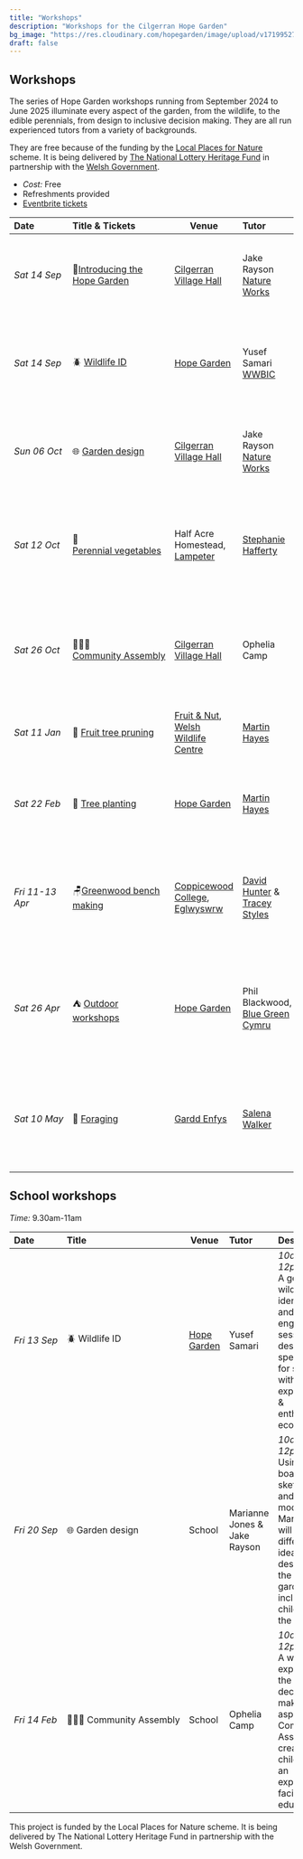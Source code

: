 ```yaml
---
title: "Workshops"
description: "Workshops for the Cilgerran Hope Garden"
bg_image: "https://res.cloudinary.com/hopegarden/image/upload/v1719952740/title-poppy.webp"
draft: false
---
```


## Workshops
The series of Hope Garden workshops running from September 2024 to June 2025 illuminate every aspect of the garden, from the wildlife, to the edible perennials, from design to inclusive decision making. They are all run experienced tutors from a variety of backgrounds.

They are free because of the funding by the [Local Places for Nature](https://www.heritagefund.org.uk/funding/local-places-nature) scheme. It is being delivered by [The National Lottery Heritage Fund](https://www.heritagefund.org.uk/) in partnership with the [Welsh Government](https://www.gov.wales/local-places-nature-programme).

- *Cost:* Free
- Refreshments provided 
- [Eventbrite tickets](https://www.eventbrite.co.uk/o/jake-rayson-89273801603)


| Date          | Title & Tickets                                 | Venue                                                                                                                        | Tutor                                                                                                                      | Description                                                                                                                              |
| :------------ | :------------------------------------- | ---------------------------------------------------------------------------------------------------------------------------- | :------------------------------------------------------------------------------------------------------------------------- | :--------------------------------------------------------------------------------------------------------------------------------------- |
| *Sat&nbsp;14&nbsp;Sep*    | 🌻[Introducing the Hope Garden](https://www.eventbrite.com/e/introducing-the-hope-garden-tickets-966512513947)          | [Cilgerran Village Hall](https://maps.app.goo.gl/kiVTeKj71JLrKijZ9)                                                          | Jake Rayson<br>[Nature Works](https://www.natureworks.org.uk/)                                                    | *10am-12pm*<br>Introducing the ideas & practise behind the Hope Garden. Followed by lunch.                                               |
| *Sat&nbsp;14&nbsp;Sep*    | 🪲 [Wildlife ID](https://www.eventbrite.co.uk/e/wildlife-id-workshop-tickets-1000600843057)                         | [Hope Garden](https://w3w.co/present.purifier.canyons)                                                                       | Yusef Samari<br>[WWBIC](https://www.wwbic.org.uk/)                                                                         | *2pm-4pm*<br>Identifying plants, fungi, invertebrates & other creatures, suitable for all levels.<br>Max 20                              |
| *Sun&nbsp;06&nbsp;Oct*    | 🌐 [Garden design](https://www.eventbrite.co.uk/e/wildlife-garden-design-tickets-1000891943747)                       | [Cilgerran Village Hall](https://maps.app.goo.gl/kiVTeKj71JLrKijZ9)                                                          | Jake Rayson<br>[Nature Works](https://www.natureworks.org.uk/)<br>                                                         | *10am-3pm*<br>Ideas & techniques to transform your garden into a wildlife & edible paradise                                              |
| *Sat&nbsp;12&nbsp;Oct*    | 🥦 [Perennial&nbsp;vegetables](https://www.eventbrite.co.uk/e/perennial-vegetables-tickets-1005830545237)                | Half Acre Homestead,<br>[Lampeter](https://maps.app.goo.gl/5sMUZGDuQWqw7mqH8)                                                | [Stephanie Hafferty](https://nodighome.com/)                                                                               | *10am-2pm*<br>A look at the wonderful world of perennial vegetables in Steph’s own garden.<br>Max 15. Lifts available.                   |
| *Sat&nbsp;26&nbsp;Oct*    | 🧑‍🤝‍🧑 [Community&nbsp;Assembly](https://www.eventbrite.co.uk/e/how-to-run-a-community-assembly-tickets-1005835780897)                 | [Cilgerran Village Hall](https://maps.app.goo.gl/kiVTeKj71JLrKijZ9)                                                          | Ophelia Camp                                                                                                               | *10am-1pm*<br>An introduction on how to run a Community Assembly, an inclusive & directly democratic process                             |
| *Sat&nbsp;11&nbsp;Jan*    | 🍎 [Fruit tree pruning](https://www.eventbrite.co.uk/e/fruit-tree-pruning-workshop-tickets-1005838840047)                  | [Fruit & Nut](https://maps.app.goo.gl/oNPHUH5maE5GeDHQ6),<br>[Welsh Wildlife Centre](https://w3w.co/cubed.sweetener.reporting) | [Martin Hayes](https://www.theapplemancan.uk/)                                                                             | *10am-2pm*<br>Pruning with multi-talented orchardist, on 2 sites                                                                         |
| *Sat&nbsp;22&nbsp;Feb*    | 🌳 [Tree planting](https://www.eventbrite.co.uk/e/tree-planting-tickets-1005839582267)                 | [Hope Garden](https://w3w.co/present.purifier.canyons)                                                                       | [Martin Hayes](https://www.theapplemancan.uk/)                                                                             | *10am-3pm*<br>Learn how to plant a fruit tree, with guards & supports. We'll be planting the Hope Garden                                 |
| *Fri 11-13 Apr* | 🪑[Greenwood bench making](https://www.eventbrite.co.uk/e/greenwood-bench-making-workshop-tickets-1005879561847)               | [Coppicewood College](https://coppicewoodcollege.co.uk/), [Eglwyswrw](https://what3words.com/KEENER.AFFIRMING.HANDBAGS)      | [David Hunter](https://thecoppiceplot.com/) & [Tracey Styles](https://www.facebook.com/people/Cornerwood/100063752254929/) | *10am-4pm*<br>Full 3 days of greenwood bench making, with very experienced tutors David & Tracey.<br>Max 6                               |
| *Sat&nbsp;26&nbsp;Apr*    | ⛺ [Outdoor workshops](https://www.eventbrite.co.uk/e/outdoor-workshops-tickets-1006269598457)                   | [Hope Garden](https://w3w.co/present.purifier.canyons)                                                                       | Phil Blackwood,<br>[Blue Green Cymru](https://www.bluegreencymru.com/)                                                     | *10am-2pm*<br>BlueGreenCymru have years of experience running well-being outdoor workshops & Phil will be sharing his knowledge          |
| *Sat&nbsp;10&nbsp;May*    | 🌰 [Foraging](https://www.eventbrite.co.uk/e/foraging-workshop-tickets-1006271604457)                            | [Gardd Enfys](https://w3w.co/reduce.chess.playfully)                                                                         | [Salena Walker](https://www.salenawalker.earth/)                                                                           | *10am-1pm*<br>Forager, herbalist & gardener Salena takes you on a walk to forage, which leads to a tea making session.                   |

## School workshops
*Time:* 9.30am-11am

| Date       | Title                       | Venue                                                  | Tutor                        | Description                                                                                                                                                                      |
| :--------- | :-------------------------- | ------------------------------------------------------ | :--------------------------- | :------------------------------------------------------------------------------------------------------------------------------------------------------------------------------- |
| *Fri&nbsp;13&nbsp;Sep* | 🪲 Wildlife ID              | [Hope Garden](https://w3w.co/present.purifier.canyons) | Yusef Samari                 | *10am-12pm*<br>A general wildlife identification and engagement session, designed specifically for schools, with a highly experienced & enthusiastic ecologist                   |
| *Fri&nbsp;20&nbsp;Sep* | 🌐 Garden&nbsp;design            | School                                                 | Marianne Jones & Jake Rayson | *10am-12pm*<br>Using mood boards, sketches and simple models, Marianne will explore different ideas for the design of the wildlife garden, including the children in the process |
| *Fri&nbsp;14&nbsp;Feb* | 🧑‍🤝‍🧑&nbsp;Community&nbsp;Assembly       | School                                                 | Ophelia Camp                 | *10am-12pm*<br>A workshop exploring the inclusive decision-making aspects of a Community Assembly, created for children by an experienced facilitator & educator                 |

This project is funded by the Local Places for Nature scheme. It is being delivered by The National Lottery Heritage Fund in partnership with the Welsh Government.
